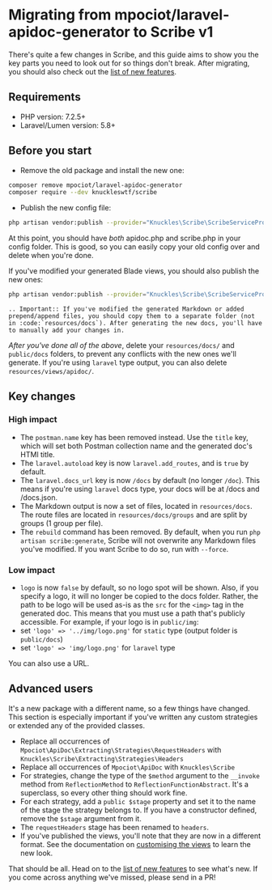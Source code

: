 # Migrating from mpociot/laravel-apidoc-generator to Scribe v1
There's quite a few changes in Scribe, and this guide aims to show you the key parts you need to look out for so things don't break. After migrating, you should also check out the [list of new features](./whats-new.html).

## Requirements
- PHP version: 7.2.5+
- Laravel/Lumen version: 5.8+

## Before you start
- Remove the old package and install the new one:

```bash
composer remove mpociot/laravel-apidoc-generator 
composer require --dev knuckleswtf/scribe 
```

- Publish the new config file: 

```bash
php artisan vendor:publish --provider="Knuckles\Scribe\ScribeServiceProvider" --tag=scribe-config
```

At this point, you should have _both_ apidoc.php and scribe.php in your config folder. This is good, so you can easily copy your old config over and delete when you're done.

If you've modified your generated Blade views, you should also publish the new ones:

```bash
php artisan vendor:publish --provider="Knuckles\Scribe\ScribeServiceProvider" --tag=scribe-views
```

```eval_rst
.. Important:: If you've modified the generated Markdown or added prepend/append files, you should copy them to a separate folder (not in :code:`resources/docs`). After generating the new docs, you'll have to manually add your changes in.
```

_After you've done all of the above_, delete your `resources/docs/` and `public/docs` folders, to prevent any conflicts with the new ones we'll generate. If you're using `laravel` type output, you can also delete `resources/views/apidoc/`.

## Key changes
### High impact
- The `postman.name` key has been removed instead. Use the `title` key, which will set both Postman collection name and the generated doc's HTMl title.
- The `laravel.autoload` key is now `laravel.add_routes`, and is `true` by default.
- The `laravel.docs_url` key is now `/docs` by default (no longer `/doc`). This means if you're using `laravel` docs type, your docs will be at <your-app>/docs and <your-app>/docs.json.
- The Markdown output is now a set of files, located in `resources/docs`. The route files are located in `resources/docs/groups` and are split by groups (1 group per file).
- The `rebuild` command has been removed. By default, when you run `php artisan scribe:generate`, Scribe will not overwrite any Markdown files you've modified. If you want Scribe to do so, run with `--force`. 

### Low impact
- `logo` is now `false` by default, so no logo spot will be shown. Also, if you specify a logo, it will no longer be copied to the docs folder. Rather, the path to be logo will be used as-is as the `src` for the `<img>` tag in the generated doc. This means that you must use a path that's publicly accessible. 
For example, if your logo is in `public/img`:
- set `'logo' => '../img/logo.png'` for `static` type (output folder is `public/docs`)
- set `'logo' => 'img/logo.png'` for `laravel` type

You can also use a URL.

## Advanced users
It's a new package with a different name, so a few things have changed. This section is especially important if you've written any custom strategies or extended any of the provided classes.

- Replace all occurrences of `Mpociot\ApiDoc\Extracting\Strategies\RequestHeaders` with `Knuckles\Scribe\Extracting\Strategies\Headers`
- Replace all occurrences of `Mpociot\ApiDoc` with `Knuckles\Scribe`
- For strategies, change the type of the `$method` argument to the `__invoke` method from `ReflectionMethod` to `ReflectionFunctionAbstract`. It's a superclass, so every other thing should work fine.
- For each strategy, add a `public $stage` property and set it to the name of the stage the strategy belongs to. If you have a constructor defined, remove the `$stage` argument from it. 
- The `requestHeaders` stage has been renamed to `headers`.
- If you've published the views, you'll note that they are now in a different format. See the documentation on [customising the views](customization.html#changing-the-markdown-templates) to learn the new look.


That should be all. Head on to the [list of new features](./whats-new.html) to see what's new. If you come across anything we've missed, please send in a PR!

